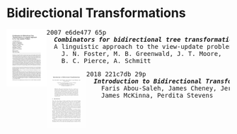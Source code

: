 # Bidirectional Transformations

<a href="https://doi.org/10.1145/1232420.1232424"><img align="left" height="130" src="../asset/e6de477.png"></img></a>
<pre>
2007 e6de477 65p
  <b><i>Combinators for bidirectional tree transformations</i></b>
  A linguistic approach to the view-update problem
    J. N. Foster, M. B. Greenwald, J. T. Moore,
    B. C. Pierce, A. Schmitt
</pre>

<a href="https://doi.org/10.1007/978-3-319-79108-1_1"><img align="left" height="130" src="../asset/221c7db.png"></img></a>
<pre>
2018 221c7db 29p
  <b><i>Introduction to Bidirectional Transformations</i></b>
    Faris Abou-Saleh, James Cheney, Jeremy Gibbons,
    James McKinna, Perdita Stevens

</pre>
